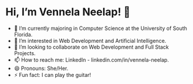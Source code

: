 
<h1> Hi, I’m Vennela Neelap! 👋</h1>

- 🌱 I’m currently majoring in Computer Science at the University of South Florida.
- 👀 I’m interested in Web Development and Artificial Intelligence.
- 💞️ I’m looking to collaborate on Web Development and Full Stack Projects. 
- 📫 How to reach me: LinkedIn -  linkedin.com/in/vennela-neelap. 
- 😄 Pronouns: She/Her. 
- ⚡ Fun fact: I can play the guitar!
<!---
vennelaneelap/vennelaneelap is a ✨ special ✨ repository because its `README.md` (this file) appears on your GitHub profile.
You can click the Preview link to take a look at your changes.
--->

